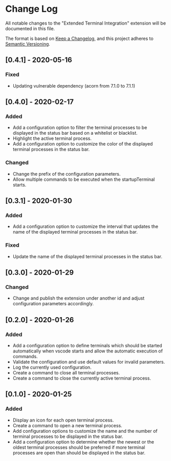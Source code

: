 # Change Log

All notable changes to the "Extended Terminal Integration" extension will be documented in this file.

The format is based on [Keep a Changelog](https://keepachangelog.com/en/1.0.0/),
and this project adheres to [Semantic Versioning](https://semver.org/spec/v2.0.0.html).

## [0.4.1] - 2020-05-16

### Fixed

- Updating vulnerable dependency (acorn from 7.1.0 to 7.1.1)

## [0.4.0] - 2020-02-17

### Added

- Add a configuration option to filter the terminal processes to be displayed in the status bar based on a whitelist or blacklist.
- Highlight the active terminal process.
- Add a configuration option to customize the color of the displayed terminal processes in the status bar.

### Changed

- Change the prefix of the configuration parameters.
- Allow multiple commands to be executed when the startupTerminal starts.

## [0.3.1] - 2020-01-30

### Added

- Add a configuration option to customize the interval that updates the name of the displayed terminal processes in the status bar.

### Fixed

- Update the name of the displayed terminal processes in the status bar.

## [0.3.0] - 2020-01-29

### Changed

- Change and publish the extension under another id and adjust configuration parameters accordingly.

## [0.2.0] - 2020-01-26

### Added

- Add a configuration option to define terminals which should be started automatically when vscode starts and allow the automatic execution of commands.
- Validate the configuration and use default values for invalid parameters.
- Log the currently used configuration.
- Create a command to close all terminal processes.
- Create a command to close the currently active terminal process.

## [0.1.0] - 2020-01-25

### Added

- Display an icon for each open terminal process.
- Create a command to open a new terminal process.
- Add configuration options to customize the name and the number of terminal processes to be displayed in the status bar.
- Add a configuration option to determine whether the newest or the oldest terminal processes should be preferred if more terminal processes are open than should be displayed in the status bar.
